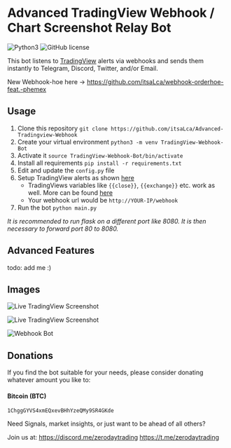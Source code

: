 # Advanced TradingView Webhook / Chart Screenshot Relay Bot

![Python3](https://img.shields.io/badge/python-3-blue.svg)
![GitHub license](https://img.shields.io/badge/license-MIT-blue.svg)

This bot listens to [TradingView](https://tradingview.com) alerts via webhooks and sends them instantly to Telegram, Discord, Twitter, and/or Email. 

New Webhook-hoe here -> https://github.com/itsaLca/webhook-orderhoe-feat.-phemex

## Usage
1. Clone this repository `git clone https://github.com/itsaLca/Advanced-Tradingview-Webhook`
2. Create your virtual environment `python3 -m venv TradingView-Webhook-Bot`
3. Activate it `source TradingView-Webhook-Bot/bin/activate`
4. Install all requirements `pip install -r requirements.txt`
5. Edit and update the `config.py` file
6. Setup TradingView alerts as shown [here](https://i.imgur.com/71UYTcu.png)
    - TradingViews variables like `{{close}}`, `{{exchange}}` etc. work as well. More can be found [here](https://www.tradingview.com/blog/en/introducing-variables-in-alerts-14880/)
    - Your webhook url would be `http://YOUR-IP/webhook`
7. Run the bot `python main.py`

*It is recommended to run flask on a different port like 8080. It is then necessary to forward port 80 to 8080.*

## Advanced Features
todo: add me :)

## Images


![Live TradingView Screenshot](https://i.imgur.com/3FVVuZv.png) 


![Live TradingView Screenshot](https://i.imgur.com/LLnMe2v.png)

![Webhook Bot](https://i.imgur.com/hA6yvtj.png)
## Donations
If you find the bot suitable for your needs, please consider donating whatever amount you like to:

#### Bitcoin (BTC)
```
1ChggGYVS4xmEQxevBHhYzeQMy9SR4GKde
```

Need Signals, market insights, or just want to be ahead of all others?

Join us at: https://discord.me/zerodaytrading
            https://t.me/zerodaytrading
